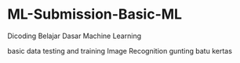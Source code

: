 # ML-Submission-Basic-ML

Dicoding Belajar Dasar Machine Learning

basic data testing and training
Image Recognition gunting batu kertas
